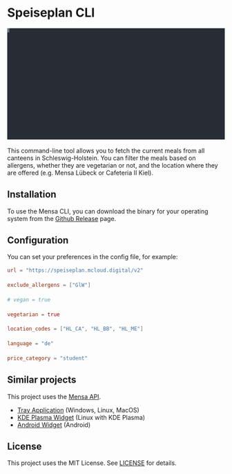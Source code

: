 # Speiseplan CLI

<p align="center">
  <img width="600" src="./demo.svg">
</p>

This command-line tool allows you to fetch the current meals from all canteens in Schleswig-Holstein. You can filter the meals based on allergens, whether they are vegetarian or not, and the location where they are offered (e.g. Mensa Lübeck or Cafeteria II Kiel).

## Installation

To use the Mensa CLI, you can download the binary for your operating system from the [Github Release](https://github.com/Draculente/speiseplan-cli/releases) page.


## Configuration

You can set your preferences in the config file, for example:

```toml
url = "https://speiseplan.mcloud.digital/v2"

exclude_allergens = ["GlW"]

# vegan = true

vegetarian = true

location_codes = ["HL_CA", "HL_BB", "HL_ME"]

language = "de"

price_category = "student"
```


## Similar projects

This project uses the [Mensa API](https://github.com/Draculente/mensa-api).

- [Tray Application](https://github.com/Importantus/speiseplan-tray/) (Windows, Linux, MacOS)
- [KDE Plasma Widget](https://github.com/lomenzel/mensa) (Linux with KDE Plasma)
- [Android Widget](https://github.com/hoppjan/LuebeckMensaWidget) (Android)


## License

This project uses the MIT License. See [LICENSE](./LICENSE) for details.
